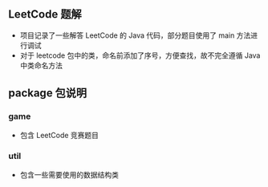 ## LeetCode 题解

- 项目记录了一些解答  LeetCode 的 Java 代码，部分题目使用了 main 方法进行调试
- 对于 leetcode 包中的类，命名前添加了序号，方便查找，故不完全遵循 Java 中类命名方法

## package 包说明

### game

- 包含 LeetCode 竞赛题目

### util

- 包含一些需要使用的数据结构类
